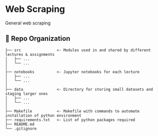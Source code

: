 # Web Scraping

General web scraping

:open_file_folder: Repo Organization
--------------------------------

    ├── src                <- Modules used in and shared by different lectures & assignments
    │   ├── ...       
    │   └── ...            
    │
    ├── notebooks          <- Jupyter notebooks for each lecture
    │   ├── ...            
    │   └── ...            
    │
    ├── data               <- Directory for storing small datasets and staging larger ones
    │   ├── ...       
    │   └── ... 
    │
    ├── Makefile           <- Makefile with commands to automate installation of python environment
    ├── requirements.txt   <- List of python packages required     
    ├── README.md
    └── .gitignore         
